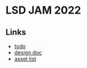 # LSD JAM 2022

## Links

- [todo](todo.md)
- [design doc](https://docs.google.com/document/d/1oL8EBbVYHQczLtNStlBLct45n_2OlZ-Vc6V1o-twMao/edit?usp=sharing)
- [asset list](https://docs.google.com/spreadsheets/d/1MuvMEfPaBmlsiBhQjceS96cFw8ItUgw6yD29v8vqo3c/edit?usp=sharing)
